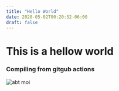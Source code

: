 ```yaml
---
title: "Hello World"
date: 2020-05-02T00:20:52-06:00
draft: false
---
```


# This is a hellow world
### Compiling from gitgub actions

![ abt moi ][1]

[1]:https://2.bp.blogspot.com/-kbQqsh5bUf8/Wjg8JhziS0I/AAAAAAAACq4/QWahGIe6PE8MQAtRD9Bu7ZdLH5F7IH9XgCLcBGAs/s1600/maxresdefault.jpg

